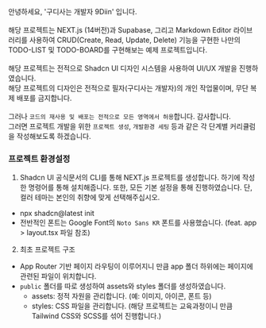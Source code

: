 안녕하세요, '구디사는 개발자 9Diin' 입니다. <br />
<br />
해당 프로젝트는 NEXT.js (14버전)과 Supabase, 그리고 Markdown Editor 라이브러리를 사용하여 CRUD(Create, Read, Update, Delete) 기능을 구현한 나만의 TODO-LIST 및 TODO-BOARD를 구현해보는 예제 프로젝트입니다. <br />
<br />
해당 프로젝트는 전적으로 Shadcn UI 디자인 시스템을 사용하여 UI/UX 개발을 진행하였습니다. <br />
해당 프로젝트의 디자인은 전적으로 필자(구디사는 개발자)의 개인 작업물이며, 무단 복제 배포를 금지합니다. <br />
<br />
그러나 `코드의 재사용 및 배포는 전적으로 모든 영역에서 허용`합니다. 감사합니다. <br />
그러면 프로젝트 개발을 위한 `프로젝트 생성`, `개발환경 세팅` 등과 같은 각 단계별 커리큘럼을 작성해보도록 하겠습니다.

### 프로젝트 환경설정

1. Shadcn UI 공식문서의 CLI를 통해 NEXT.js 프로젝트를 생성합니다. 하기에 작성한 명령어를 통해 설치해줍니다. 또한, 모든 기본 설정을 통해 진행하였습니다. 단, 컬러 테마는 본인의 취향에 맞게 선택해주십시오.

-   npx shadcn@latest init
-   전반적인 폰트는 Google Font의 `Noto Sans KR` 폰트를 사용했습니다. (feat. app > layout.tsx 파일 참조)

2. 최초 프로젝트 구조

-   App Router 기반 페이지 라우팅이 이루어지니 만큼 app 폴더 하위에는 페이지에 관련된 파일이 위치합니다.
-   `public` 폴더를 따로 생성하여 assets와 styles 폴더를 생성하였습니다.
    -   assets: 정적 자원을 관리합니다. (예: 이미지, 아이콘, 폰트 등)
    -   styles: CSS 파일을 관리합니다. (해당 프로젝트는 교육과정이니 만큼 Tailwind CSS와 SCSS를 섞어 진행합니다.)
